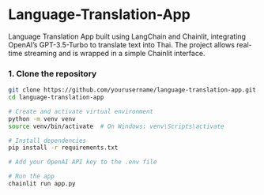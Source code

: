 # Language-Translation-App
Language Translation App built using LangChain and Chainlit, integrating OpenAI’s GPT-3.5-Turbo to translate text into Thai. The project allows real-time streaming and is wrapped in a simple Chainlit interface.

### 1. Clone the repository

```bash
git clone https://github.com/yourusername/language-translation-app.git
cd language-translation-app

# Create and activate virtual environment
python -m venv venv
source venv/bin/activate  # On Windows: venv\Scripts\activate

# Install dependencies
pip install -r requirements.txt

# Add your OpenAI API key to the .env file

# Run the app
chainlit run app.py
